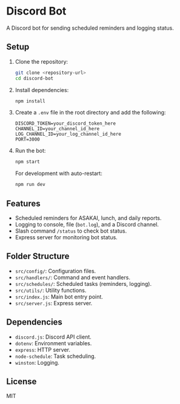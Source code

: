 # Discord Bot

A Discord bot for sending scheduled reminders and logging status.

## Setup

1. Clone the repository:
   ```bash
   git clone <repository-url>
   cd discord-bot
   ```

2. Install dependencies:
   ```bash
   npm install
   ```

3. Create a `.env` file in the root directory and add the following:
   ```
   DISCORD_TOKEN=your_discord_token_here
   CHANNEL_ID=your_channel_id_here
   LOG_CHANNEL_ID=your_log_channel_id_here
   PORT=3000
   ```

4. Run the bot:
   ```bash
   npm start
   ```

   For development with auto-restart:
   ```bash
   npm run dev
   ```

## Features

- Scheduled reminders for ASAKAI, lunch, and daily reports.
- Logging to console, file (`bot.log`), and a Discord channel.
- Slash command `/status` to check bot status.
- Express server for monitoring bot status.

## Folder Structure

- `src/config/`: Configuration files.
- `src/handlers/`: Command and event handlers.
- `src/schedules/`: Scheduled tasks (reminders, logging).
- `src/utils/`: Utility functions.
- `src/index.js`: Main bot entry point.
- `src/server.js`: Express server.

## Dependencies

- `discord.js`: Discord API client.
- `dotenv`: Environment variables.
- `express`: HTTP server.
- `node-schedule`: Task scheduling.
- `winston`: Logging.

## License

MIT